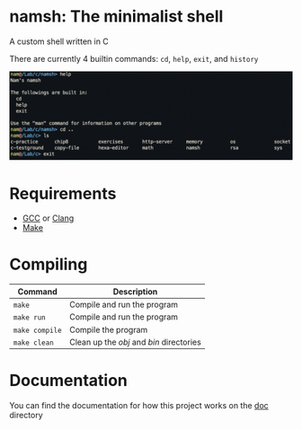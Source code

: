# namsh: The minimalist shell

A custom shell written in C

There are currently 4 builtin commands: `cd`, `help`, `exit`, and `history`

![shell](doc/img/shell.png)

# Requirements

- [GCC](https://gcc.gnu.org/) or [Clang](https://clang.llvm.org/)
- [Make](https://www.gnu.org/software/make/)

# Compiling

| Command | Description |
| --- | --- |
| `make` | Compile and run the program |
| `make run` | Compile and run the program |
| `make compile` | Compile the program |
| `make clean` | Clean up the *obj* and *bin* directories |

# Documentation

You can find the documentation for how this project works on the [doc](doc/) directory
